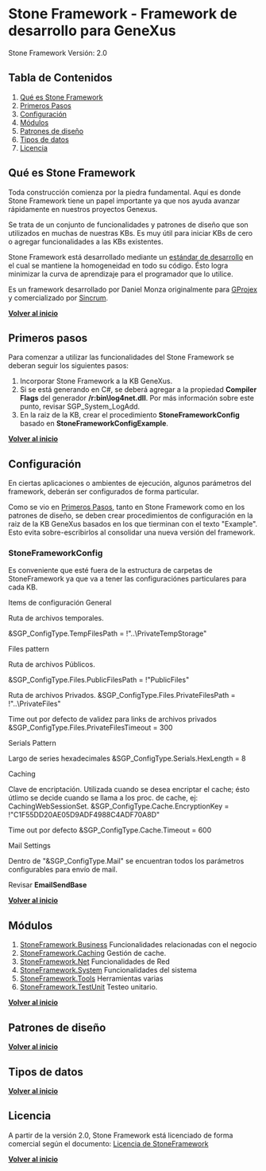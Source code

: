 # Stone Framework - Framework de desarrollo para GeneXus

Stone Framework Versión: 2.0

## Tabla de Contenidos

  1. [Qué es Stone Framework](#Qué-es-Stone-Framework)
  1. [Primeros Pasos](#primeros-pasos)
  1. [Configuración](#configuración)
  1. [Módulos](#módulos)
  1. [Patrones de diseño](#patrones-de-diseño)
  1. [Tipos de datos](#tipos-de-datos)
  1. [Licencia](#licencia)

## Qué es Stone Framework
Toda construcción comienza por la piedra fundamental. Aquí es donde Stone Framework tiene un papel importante ya que nos ayuda avanzar rápidamente en nuestros proyectos Genexus.

Se trata de un conjunto de funcionalidades y patrones de diseño que son utilizados en muchas de nuestras KBs. Es muy útil para iniciar KBs de cero o agregar funcionalidades a las KBs existentes.

Stone Framework está desarrollado mediante un [estándar de desarrollo](https://github.com/sincrum/genexus) en el cual se mantiene la homogeneidad en todo su código. Ésto logra minimizar la curva de aprendizaje para el programador que lo utilice.

Es un framework desarrollado por Daniel Monza originalmente para [GProjex](http://www.gprojex.com/) y comercializado por [Sincrum](http://www.sincrum.com/).

**[Volver al inicio](#tabla-de-contenidos)**

## Primeros pasos

Para comenzar a utilizar las funcionalidades del Stone Framework se deberan seguir los siguientes pasos:

1. Incorporar Stone Framework a la KB GeneXus.
1. Si se está generando en C#, se deberá agregar a la propiedad **Compiler Flags** del generador **/r:bin\log4net.dll**. Por más información sobre este punto, revisar SGP_System_LogAdd.
1. En la raiz de la KB, crear el procedimiento **StoneFrameworkConfig** basado en **StoneFrameworkConfigExample**.

**[Volver al inicio](#tabla-de-contenidos)**

## Configuración

En ciertas aplicaciones o ambientes de ejecución, algunos parámetros del framework, deberán ser configurados de forma particular.

Como se vio en [Primeros Pasos](#primeros-pasos), tanto en Stone Framework como en los patrones de diseño, se deben crear procedimientos de configuración en la raiz de la KB GeneXus basados en los que tierminan con el texto "Example". Esto evita sobre-escribirlos al consolidar una nueva versión del framework.

### StoneFrameworkConfig

Es conveniente que esté fuera de la estructura de carpetas de StoneFramework ya que va a tener las configuraciónes particulares para cada KB.

Items de configuración
General

Ruta de archivos temporales.

&SGP_ConfigType.TempFilesPath = !"..\PrivateTempStorage\"

Files pattern

Ruta de archivos Públicos.

&SGP_ConfigType.Files.PublicFilesPath = !"PublicFiles\"

Ruta de archivos Privados.
&SGP_ConfigType.Files.PrivateFilesPath = !"..\PrivateFiles\"

Time out por defecto de validez para links de archivos privados
&SGP_ConfigType.Files.PrivateFilesTimeout = 300

Serials Pattern

Largo de series hexadecimales
&SGP_ConfigType.Serials.HexLength = 8

Caching

Clave de encriptación. Utilizada cuando se desea encriptar el cache; ésto útlimo se decide cuando se llama a los proc. de cache, ej: CachingWebSessionSet.
&SGP_ConfigType.Cache.EncryptionKey = !"C1F55DD20AE05D9ADF4988C4ADF70A8D"

Time out por defecto
&SGP_ConfigType.Cache.Timeout = 600

Mail Settings

Dentro de "&SGP_ConfigType.Mail" se encuentran todos los parámetros configurables para envío de mail.

Revisar **EmailSendBase**


**[Volver al inicio](#tabla-de-contenidos)**

## Módulos

1. [StoneFramework.Business](StoneFramework.Business.md)
Funcionalidades relacionadas con el negocio
1. [StoneFramework.Caching](StoneFramework.Caching.md)
Gestión de cache.
1. [StoneFramework.Net](StoneFramework.Net.md)
Funcionalidades de Red
1. [StoneFramework.System](StoneFramework.System.md)
Funcionalidades del sistema
1. [StoneFramework.Tools](StoneFramework.Tools.md)
Herramientas varias
1. [StoneFramework.TestUnit](StoneFramework.TestUnit.md)
Testeo unitario.

**[Volver al inicio](#tabla-de-contenidos)**

## Patrones de diseño

**[Volver al inicio](#tabla-de-contenidos)**

## Tipos de datos

**[Volver al inicio](#tabla-de-contenidos)**

## Licencia

A partir de la versión 2.0, Stone Framework está licenciado de forma comercial según el documento: [Licencia de StoneFramework](LICENCIA.md)

**[Volver al inicio](#tabla-de-contenidos)**